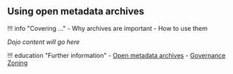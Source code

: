 <!-- SPDX-License-Identifier: CC-BY-4.0 -->
<!-- Copyright Contributors to the Egeria project. -->

## Using open metadata archives

!!! info "Covering ..."
    - Why archives are important
    - How to use them

*Dojo content will go here*

!!! education "Further information"
    - [Open metadata archives](/concepts/open-metadata-archive)
    - [Governance Zoning](/features/metadata-archiving/overview)


